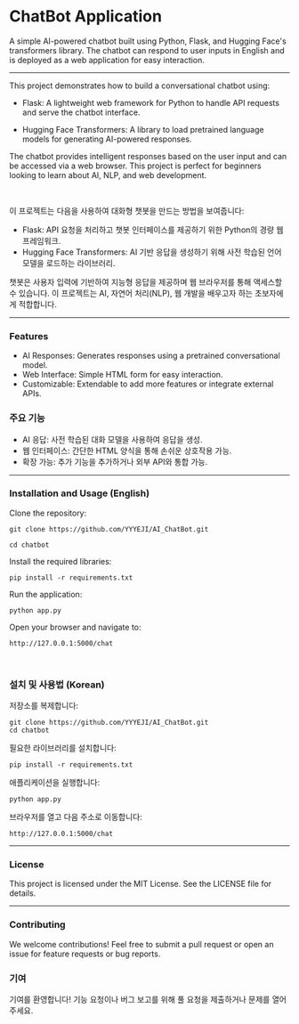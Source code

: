 # ChatBot Application

A simple AI-powered chatbot built using Python, Flask, and Hugging
Face's transformers library. The chatbot can respond to user inputs in
English and is deployed as a web application for easy interaction.

________________________________



This project demonstrates how to build a conversational chatbot using:

- Flask: A lightweight web framework for Python to handle API requests
and serve the chatbot interface.

- Hugging Face Transformers: A library to load pretrained language
models for generating AI-powered responses.

The chatbot provides intelligent responses based on the user input and
can be accessed via a web browser. This project is perfect for
beginners looking to learn about AI, NLP, and web development.

<br>



이 프로젝트는 다음을 사용하여 대화형 챗봇을 만드는 방법을 보여줍니다:

- Flask: API 요청을 처리하고 챗봇 인터페이스를 제공하기 위한 Python의 경량 웹 프레임워크.
- Hugging Face Transformers: AI 기반 응답을 생성하기 위해 사전 학습된 언어 모델을 로드하는 라이브러리.

챗봇은 사용자 입력에 기반하여 지능형 응답을 제공하며 웹 브라우저를 통해 액세스할 수 있습니다. 이 프로젝트는 AI, 자연어
처리(NLP), 웹 개발을 배우고자 하는 초보자에게 적합합니다.

________________________________

### Features

* AI Responses: Generates responses using a pretrained conversational model.
* Web Interface: Simple HTML form for easy interaction.
* Customizable: Extendable to add more features or integrate external APIs.

### 주요 기능

* AI 응답: 사전 학습된 대화 모델을 사용하여 응답을 생성.
* 웹 인터페이스: 간단한 HTML 양식을 통해 손쉬운 상호작용 가능.
* 확장 가능: 추가 기능을 추가하거나 외부 API와 통합 가능.

________________________________

### Installation and Usage (English)

Clone the repository:

    git clone https://github.com/YYYEJI/AI_ChatBot.git

    cd chatbot

Install the required libraries:

    pip install -r requirements.txt

Run the application:

    python app.py

Open your browser and navigate to:

    http://127.0.0.1:5000/chat

<br>

### 설치 및 사용법 (Korean)

저장소를 복제합니다:

    git clone https://github.com/YYYEJI/AI_ChatBot.git
    cd chatbot

필요한 라이브러리를 설치합니다:

    pip install -r requirements.txt

애플리케이션을 실행합니다:

    python app.py

브라우저를 열고 다음 주소로 이동합니다:

    http://127.0.0.1:5000/chat

________________________________

### License

This project is licensed under the MIT License. See the LICENSE file
for details.

________________________________

### Contributing

We welcome contributions! Feel free to submit a pull request or open
an issue for feature requests or bug reports.

### 기여

기여를 환영합니다! 기능 요청이나 버그 보고를 위해 풀 요청을 제출하거나 문제를 열어주세요.
